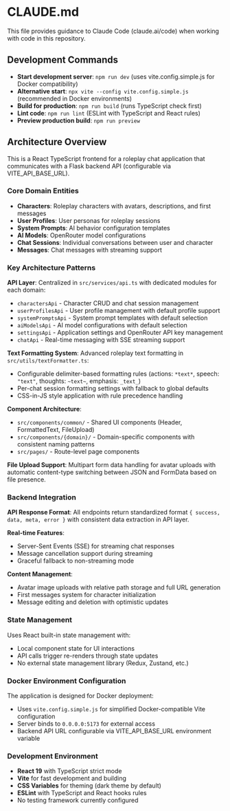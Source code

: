 # CLAUDE.md

This file provides guidance to Claude Code (claude.ai/code) when working with code in this repository.

## Development Commands

- **Start development server**: `npm run dev` (uses vite.config.simple.js for Docker compatibility)
- **Alternative start**: `npx vite --config vite.config.simple.js` (recommended in Docker environments)
- **Build for production**: `npm run build` (runs TypeScript check first)
- **Lint code**: `npm run lint` (ESLint with TypeScript and React rules)
- **Preview production build**: `npm run preview`

## Architecture Overview

This is a React TypeScript frontend for a roleplay chat application that communicates with a Flask backend API (configurable via VITE_API_BASE_URL).

### Core Domain Entities
- **Characters**: Roleplay characters with avatars, descriptions, and first messages
- **User Profiles**: User personas for roleplay sessions
- **System Prompts**: AI behavior configuration templates
- **AI Models**: OpenRouter model configurations
- **Chat Sessions**: Individual conversations between user and character
- **Messages**: Chat messages with streaming support

### Key Architecture Patterns

**API Layer**: Centralized in `src/services/api.ts` with dedicated modules for each domain:
- `charactersApi` - Character CRUD and chat session management
- `userProfilesApi` - User profile management with default profile support
- `systemPromptsApi` - System prompt templates with default selection
- `aiModelsApi` - AI model configurations with default selection
- `settingsApi` - Application settings and OpenRouter API key management
- `chatApi` - Real-time messaging with SSE streaming support

**Text Formatting System**: Advanced roleplay text formatting in `src/utils/textFormatter.ts`:
- Configurable delimiter-based formatting rules (actions: `*text*`, speech: `"text"`, thoughts: `~text~`, emphasis: `_text_`)
- Per-chat session formatting settings with fallback to global defaults
- CSS-in-JS style application with rule precedence handling

**Component Architecture**:
- `src/components/common/` - Shared UI components (Header, FormattedText, FileUpload)
- `src/components/{domain}/` - Domain-specific components with consistent naming patterns
- `src/pages/` - Route-level page components

**File Upload Support**: Multipart form data handling for avatar uploads with automatic content-type switching between JSON and FormData based on file presence.

### Backend Integration

**API Response Format**: All endpoints return standardized format `{ success, data, meta, error }` with consistent data extraction in API layer.

**Real-time Features**: 
- Server-Sent Events (SSE) for streaming chat responses
- Message cancellation support during streaming
- Graceful fallback to non-streaming mode

**Content Management**:
- Avatar image uploads with relative path storage and full URL generation
- First messages system for character initialization
- Message editing and deletion with optimistic updates

### State Management

Uses React built-in state management with:
- Local component state for UI interactions
- API calls trigger re-renders through state updates
- No external state management library (Redux, Zustand, etc.)

### Docker Environment Configuration

The application is designed for Docker deployment:
- Uses `vite.config.simple.js` for simplified Docker-compatible Vite configuration
- Server binds to `0.0.0.0:5173` for external access
- Backend API URL configurable via VITE_API_BASE_URL environment variable

### Development Environment

- **React 19** with TypeScript strict mode
- **Vite** for fast development and building
- **CSS Variables** for theming (dark theme by default)
- **ESLint** with TypeScript and React hooks rules
- No testing framework currently configured